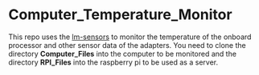 # Computer_Temperature_Monitor
This repo uses the [lm-sensors](https://github.com/lm-sensors/lm-sensors) to monitor the temperature of the onboard processor and other sensor data of the adapters.
You need to clone the directory **Computer_Files** into the computer to be monitored and the directory **RPI_Files** into the raspberry pi to be used as a server.
